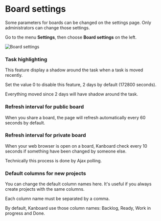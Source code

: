 Board settings
===============

Some parameters for boards can be changed on the settings page.
Only administrators can change those settings.

Go to the menu **Settings**, then choose **Board settings** on the left.

![Board settings](http://kanboard.net/screenshots/documentation/board-settings.png)

### Task highlighting

This feature display a shadow around the task when a task is moved recently.

Set the value 0 to disable this feature, 2 days by default (172800 seconds).

Everything moved since 2 days will have shadow around the task.

### Refresh interval for public board

When you share a board, the page will refresh automatically every 60 seconds by default.

### Refresh interval for private board

When your web browser is open on a board, Kanboard check every 10 seconds if something have been changed by someone else.

Technically this process is done by Ajax polling.

### Default columns for new projects

You can change the default column names here.
It's useful if you always create projects with the same columns.

Each column name must be separated by a comma.

By default, Kanboard use those column names: Backlog, Ready, Work in progress and Done.

